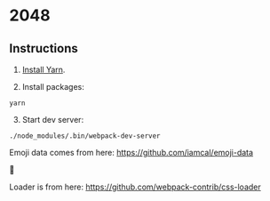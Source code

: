 # 2048

## Instructions

1. [Install Yarn](https://yarnpkg.com/en/docs/install).

2. Install packages:

```
yarn
```

3. Start dev server:

```shell
./node_modules/.bin/webpack-dev-server
```

Emoji data comes from here: https://github.com/iamcal/emoji-data


🔵


Loader is from here: https://github.com/webpack-contrib/css-loader

